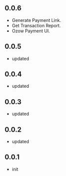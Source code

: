 ## 0.0.6

* Generate Payment Link.
* Get Transaction Report.
* Ozow Payment UI.

## 0.0.5
* updated
## 0.0.4
* updated
## 0.0.3
* updated
## 0.0.2
* updated
## 0.0.1
* init